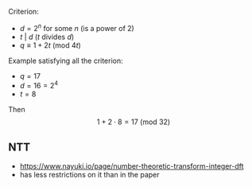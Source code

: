Criterion:
- $d = 2^n$ for some $n$ (is a power of 2)
- $t~|~d$ ($t$ divides $d$)
- $q \equiv 1 + 2t~(\textrm{mod}~4t)$

Example satisfying all the criterion:
- $q = 17$
- $d = 16 = 2^4$
- $t = 8$

Then $$1+2\cdot 8 = 17~(\textrm{mod}~32)$$

## NTT
- https://www.nayuki.io/page/number-theoretic-transform-integer-dft
- has less restrictions on it than in the paper
